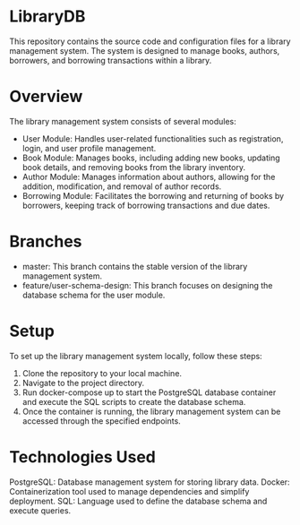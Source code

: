 # LibraryDB
This repository contains the source code and configuration files for a library management system. The system is designed to manage books, authors, borrowers, and borrowing transactions within a library.

# Overview
The library management system consists of several modules:

* User Module: Handles user-related functionalities such as registration, login, and user profile management.
* Book Module: Manages books, including adding new books, updating book details, and removing books from the library inventory.
* Author Module: Manages information about authors, allowing for the addition, modification, and removal of author records.
* Borrowing Module: Facilitates the borrowing and returning of books by borrowers, keeping track of borrowing transactions and due dates.

# Branches
* master: This branch contains the stable version of the library management system.
* feature/user-schema-design: This branch focuses on designing the database schema for the user module.
  
# Setup
To set up the library management system locally, follow these steps:

1. Clone the repository to your local machine.
2. Navigate to the project directory.
3. Run docker-compose up to start the PostgreSQL database container and execute the SQL scripts to create the database schema.
4. Once the container is running, the library management system can be accessed through the specified endpoints.
   
# Technologies Used
PostgreSQL: Database management system for storing library data.
Docker: Containerization tool used to manage dependencies and simplify deployment.
SQL: Language used to define the database schema and execute queries.

